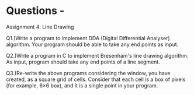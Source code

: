 # Questions -
Assignment 4: Line Drawing

Q1.)Write a program to implement DDA (Digital Differential Analyser) algorithm. Your program should be able to take any end points as input.

Q2.)Write a program in C to implement Bresenham's line drawing algorithm. As input, program should take any end points of a line segment.

Q3.)Re-write the above programs considering the window, you have created, as a square grid of cells. Consider that each cell is a box of pixels (for example, 6×6 box), and it is a single point in your program.
